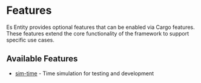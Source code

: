 # Features

Es Entity provides optional features that can be enabled via Cargo features. These features extend the core functionality of the framework to support specific use cases.

## Available Features

- [sim-time](./sim-time.md) - Time simulation for testing and development
